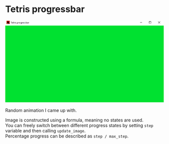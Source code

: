 # Tetris progressbar

![demo](./demo/demo.gif)

Random animation I came up with.

Image is constructed using a formula, meaning no states are used.  
You can freely switch between different progress states by setting `step` variable and then calling `update_image`.  
Percentage progress can be described as `step / max_step`.

